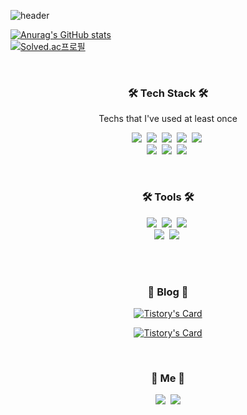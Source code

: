 

   ![header](https://capsule-render.vercel.app/api?type=soft&color=fba197&height=150&section=header&text=JungeeYoo&fontSize=60&animation=twinkling&fontColor=eeeeee)



[![Anurag's GitHub stats](https://github-readme-stats.vercel.app/api?username=JUNGEEYOU)](https://github.com/anuraghazra/github-readme-stats)   
[![Solved.ac프로필](http://mazassumnida.wtf/api/v2/generate_badge?boj=junge2u)](https://solved.ac/junge2u)
   
 <br>
<h3 align="center">🛠 Tech Stack 🛠</h3>

<p align="center"> Techs that I've used at least once </p>

<p align="center">
  <img src="https://img.shields.io/badge/Python-3766AB?style=for-the-badge&logo=Python&logoColor=white"/></a>&nbsp 
  <img src="https://img.shields.io/badge/Java-007396?style=for-the-badge&logo=java&logoColor=white"/></a>&nbsp 
  <img src="https://img.shields.io/badge/Flask-092E20?style=for-the-badge&logo=Flask&logoColor=white"/></a>&nbsp 
  <img src="https://img.shields.io/badge/MySQL-005C84?style=for-the-badge&logo=mysql&logoColor=white"/></a>&nbsp 
  <img src="https://img.shields.io/badge/MongoDB-4EA94B?style=for-the-badge&logo=mongodb&logoColor=white"/></a>&nbsp 
  <br>
    <img src="https://img.shields.io/badge/Javascript-ffb13b?style=for-the-badge&logo=javascript&logoColor=white"/></a>&nbsp 
  <img src="https://img.shields.io/badge/css-1572B6?style=for-the-badge&logo=css3&logoColor=white"/></a>&nbsp 
  <img src="https://img.shields.io/badge/HTML5-E34F26?style=for-the-badge&logo=HTML5&logoColor=white"/></a>&nbsp
<!--   <img src="https://img.shields.io/badge/aws-333664?style=flat-square&logo=amazon-aws&logoColor=white"/></a>&nbsp  -->

</p>

<br>
<h3 align="center">🛠 Tools 🛠</h3>

<p align="center">
  <img src="https://img.shields.io/badge/Linux-FCC624?style=for-the-badge&logo=linux&logoColor=white"/></a>&nbsp 
  <img src="https://img.shields.io/badge/Docker-2496ED?style=for-the-badge&logo=Docker&logoColor=white"/></a>&nbsp 
  <img src="https://img.shields.io/badge/Jenkins-D24939?style=for-the-badge&logo=Jenkins&logoColor=white"/></a>&nbsp 
  
 <br>
 <img src="https://img.shields.io/badge/GIT-E44C30?style=for-the-badge&logo=git&logoColor=white"/></a>&nbsp 
  <img src="https://img.shields.io/badge/Notion-3766AB?style=for-the-badge&logo=Notion&logoColor=white"/></a>&nbsp  

</p>

<br>


<br>
<h3 align="center">💛 Blog 💛</h3>

<div align="center" style="text-align:center">
  
[![Tistory's Card](https://github-readme-tistory-card.vercel.app/api?name=ryu-e.tistory.com&postId=10)](https://github.com/loosie/github-readme-tistory-card)

[![Tistory's Card](https://github-readme-tistory-card.vercel.app/api?name=ryu-e.tistory.com)](https://github.com/loosie/github-readme-tistory-card)

</div>
  
<br>


<h3 align="center"> 🧸 Me 🧸 </h3>
<p align="center">
  <a href="https://ryu-e.tistory.com/"><img src="https://img.shields.io/badge/Tech%20Blog-11B48A?style=flat-square&logoColor=white&link=https://ryu-e.tistory.com"/></a>&nbsp
  <a href="mailto:junge2u@gmail.com"><img src="https://img.shields.io/badge/Gmail-d14836?style=flat-square&logo=Gmail&logoColor=white&link=junge2u@gmail.com"/></a>
</p>
<br>

<!-- <p align="center">
  <a href="https://hits.seeyoufarm.com"><img src="https://hits.seeyoufarm.com/api/count/incr/badge.svg?url=https%3A%2F%2Fgithub.com%2Fwookyoungkim&count_bg=%23ED6DA3&title_bg=%2386757E&icon=github.svg&icon_color=%23E1DEDE&title=hits&edge_flat=false"/></a>
</p> -->

<br>


